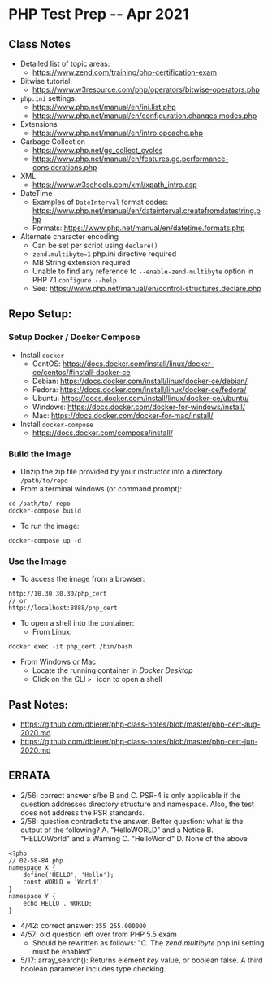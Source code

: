 # PHP Test Prep -- Apr 2021

## Class Notes
* Detailed list of topic areas:
  * https://www.zend.com/training/php-certification-exam
* Bitwise tutorial:
  * https://www.w3resource.com/php/operators/bitwise-operators.php
* `php.ini` settings:
  * https://www.php.net/manual/en/ini.list.php
  * https://www.php.net/manual/en/configuration.changes.modes.php
* Extensions
  * https://www.php.net/manual/en/intro.opcache.php
* Garbage Collection
  * https://www.php.net/gc_collect_cycles
  * https://www.php.net/manual/en/features.gc.performance-considerations.php
* XML
  * https://www.w3schools.com/xml/xpath_intro.asp
* DateTime
  * Examples of `DateInterval` format codes: https://www.php.net/manual/en/dateinterval.createfromdatestring.php
  * Formats: https://www.php.net/manual/en/datetime.formats.php
* Alternate character encoding
  * Can be set per script using `declare()`
  * `zend.multibyte=1` php.ini directive required
  * MB String extension required
  * Unable to find any reference to `--enable-zend-multibyte` option in PHP 7.1 `configure --help`
  * See: https://www.php.net/manual/en/control-structures.declare.php
## Repo Setup:
### Setup Docker / Docker Compose
* Install `docker`
  * CentOS: https://docs.docker.com/install/linux/docker-ce/centos/#install-docker-ce
  * Debian: https://docs.docker.com/install/linux/docker-ce/debian/
  * Fedora: https://docs.docker.com/install/linux/docker-ce/fedora/
  * Ubuntu: https://docs.docker.com/install/linux/docker-ce/ubuntu/
  * Windows: https://docs.docker.com/docker-for-windows/install/
  * Mac: https://docs.docker.com/docker-for-mac/install/
* Install `docker-compose`
    * https://docs.docker.com/compose/install/

### Build the Image
* Unzip the zip file provided by your instructor into a directory `/path/to/repo`
* From a terminal windows (or command prompt):
```
cd /path/to/ repo
docker-compose build
```
* To run the image:
```
docker-compose up -d
```

### Use the Image
* To access the image from a browser:
```
http://10.30.30.30/php_cert
// or
http://localhost:8888/php_cert
```
* To open a shell into the container:
  * From Linux:
```
docker exec -it php_cert /bin/bash
```
  * From Windows or Mac
    * Locate the running container in _Docker Desktop_
    * Click on the CLI `>_` icon to open a shell

## Past Notes:
* https://github.com/dbierer/php-class-notes/blob/master/php-cert-aug-2020.md
* https://github.com/dbierer/php-class-notes/blob/master/php-cert-jun-2020.md

## ERRATA
* 2/56: correct answer s/be B and C.  PSR-4 is only applicable if the question addresses directory structure and namespace. Also, the test does not address the PSR standards.
* 2/58: question contradicts the answer.  Better question: what is the output of the following?
  A. "HelloWORLD" and a Notice
  B. "HELLOWorld" and a Warning
  C. "HelloWorld"
  D. None of the above
```
<?php
// 02-58-84.php
namespace X {
    define('HELLO', 'Hello');
    const WORLD = 'World';
}
namespace Y {
    echo HELLO . WORLD;
}
```
* 4/42: correct answer: `255 255.000000`
* 4/57: old question left over from PHP 5.5 exam
  * Should be rewritten as follows: "C. The _zend.multibyte_ php.ini setting must be enabled"
* 5/17: array_search(): Returns element *key* value, or boolean false. A third boolean parameter includes type checking.
